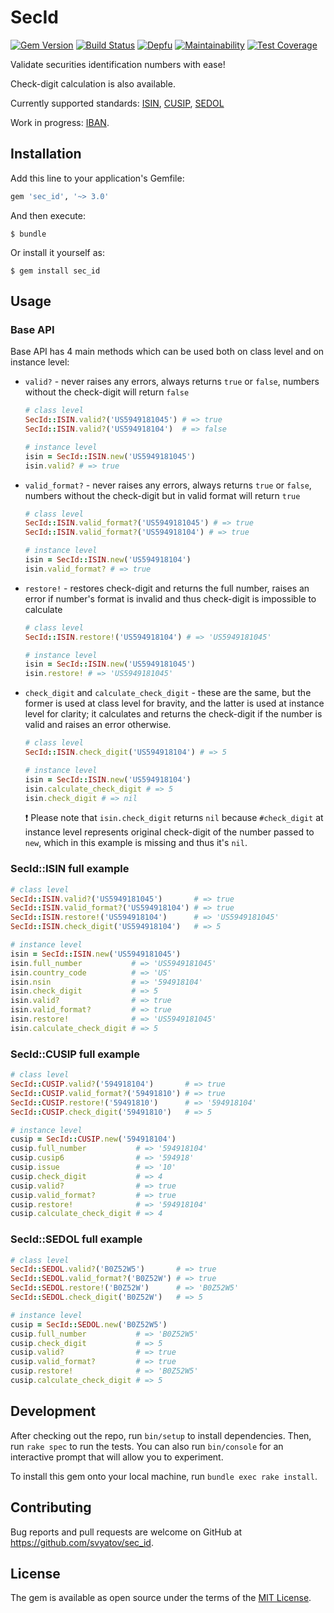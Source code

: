 # SecId
[![Gem Version](https://badge.fury.io/rb/sec_id.svg)](https://badge.fury.io/rb/sec_id)
[![Build Status](https://travis-ci.org/svyatov/sec_id.svg?branch=master)](https://travis-ci.org/svyatov/sec_id)
[![Depfu](https://badges.depfu.com/badges/ccb54ed1642be2d4d102b83d7d6a604c/overview.svg)](https://depfu.com/github/svyatov/sec_id?project_id=6878)
[![Maintainability](https://api.codeclimate.com/v1/badges/a4759963a5ddc4d55b24/maintainability)](https://codeclimate.com/github/svyatov/sec_id/maintainability)
[![Test Coverage](https://api.codeclimate.com/v1/badges/a4759963a5ddc4d55b24/test_coverage)](https://codeclimate.com/github/svyatov/sec_id/test_coverage)

Validate securities identification numbers with ease!

Check-digit calculation is also available.

Currently supported standards:
[ISIN](https://en.wikipedia.org/wiki/International_Securities_Identification_Number),
[CUSIP](https://en.wikipedia.org/wiki/CUSIP),
[SEDOL](https://en.wikipedia.org/wiki/SEDOL)

Work in progress:
[IBAN](https://en.wikipedia.org/wiki/International_Bank_Account_Number).

## Installation

Add this line to your application's Gemfile:

```ruby
gem 'sec_id', '~> 3.0'
```

And then execute:

    $ bundle

Or install it yourself as:

    $ gem install sec_id

## Usage

### Base API

Base API has 4 main methods which can be used both on class level and on instance level:

* `valid?` - never raises any errors, always returns `true` or `false`,
  numbers without the check-digit will return `false`

  ```ruby
  # class level
  SecId::ISIN.valid?('US5949181045') # => true
  SecId::ISIN.valid?('US594918104')  # => false

  # instance level
  isin = SecId::ISIN.new('US5949181045')
  isin.valid? # => true
  ```

* `valid_format?` - never raises any errors, always returns `true` or `false`,
  numbers without the check-digit but in valid format will return `true`

  ```ruby
  # class level
  SecId::ISIN.valid_format?('US5949181045') # => true
  SecId::ISIN.valid_format?('US594918104') # => true

  # instance level
  isin = SecId::ISIN.new('US594918104')
  isin.valid_format? # => true
  ```

* `restore!` - restores check-digit and returns the full number,
  raises an error if number's format is invalid and thus check-digit is impossible to calculate

  ```ruby
  # class level
  SecId::ISIN.restore!('US594918104') # => 'US5949181045'

  # instance level
  isin = SecId::ISIN.new('US5949181045')
  isin.restore! # => 'US5949181045'
  ```

* `check_digit` and `calculate_check_digit` - these are the same,
  but the former is used at class level for bravity,
  and the latter is used at instance level for clarity;
  it calculates and returns the check-digit if the number is valid
  and raises an error otherwise.

  ```ruby
  # class level
  SecId::ISIN.check_digit('US594918104') # => 5

  # instance level
  isin = SecId::ISIN.new('US594918104')
  isin.calculate_check_digit # => 5
  isin.check_digit # => nil
  ```

  :exclamation: Please note that `isin.check_digit` returns `nil` because `#check_digit`
  at instance level represents original check-digit of the number passed to `new`,
  which in this example is missing and thus it's `nil`.

### SecId::ISIN full example

```ruby
# class level
SecId::ISIN.valid?('US5949181045')       # => true
SecId::ISIN.valid_format?('US594918104') # => true
SecId::ISIN.restore!('US594918104')      # => 'US5949181045'
SecId::ISIN.check_digit('US594918104')   # => 5

# instance level
isin = SecId::ISIN.new('US5949181045')
isin.full_number           # => 'US5949181045'
isin.country_code          # => 'US'
isin.nsin                  # => '594918104'
isin.check_digit           # => 5
isin.valid?                # => true
isin.valid_format?         # => true
isin.restore!              # => 'US5949181045'
isin.calculate_check_digit # => 5
```

### SecId::CUSIP full example

```ruby
# class level
SecId::CUSIP.valid?('594918104')       # => true
SecId::CUSIP.valid_format?('59491810') # => true
SecId::CUSIP.restore!('59491810')      # => '594918104'
SecId::CUSIP.check_digit('59491810')   # => 5

# instance level
cusip = SecId::CUSIP.new('594918104')
cusip.full_number           # => '594918104'
cusip.cusip6                # => '594918'
cusip.issue                 # => '10'
cusip.check_digit           # => 4
cusip.valid?                # => true
cusip.valid_format?         # => true
cusip.restore!              # => '594918104'
cusip.calculate_check_digit # => 4
```

### SecId::SEDOL full example

```ruby
# class level
SecId::SEDOL.valid?('B0Z52W5')       # => true
SecId::SEDOL.valid_format?('B0Z52W') # => true
SecId::SEDOL.restore!('B0Z52W')      # => 'B0Z52W5'
SecId::SEDOL.check_digit('B0Z52W')   # => 5

# instance level
cusip = SecId::SEDOL.new('B0Z52W5')
cusip.full_number           # => 'B0Z52W5'
cusip.check_digit           # => 5
cusip.valid?                # => true
cusip.valid_format?         # => true
cusip.restore!              # => 'B0Z52W5'
cusip.calculate_check_digit # => 5
```

## Development

After checking out the repo, run `bin/setup` to install dependencies.
Then, run `rake spec` to run the tests. You can also run `bin/console`
for an interactive prompt that will allow you to experiment.

To install this gem onto your local machine, run `bundle exec rake install`.

## Contributing

Bug reports and pull requests are welcome on
GitHub at https://github.com/svyatov/sec_id.

## License

The gem is available as open source under the terms of
the [MIT License](LICENSE.txt).
